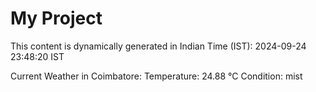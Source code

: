 # My Project

This content is dynamically generated in Indian Time (IST): 2024-09-24 23:48:20 IST


Current Weather in Coimbatore:
Temperature: 24.88 °C
Condition: mist
